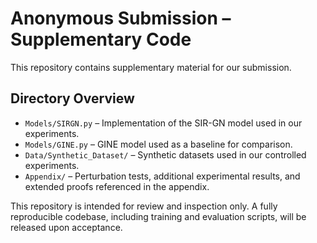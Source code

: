# Anonymous Submission – Supplementary Code

This repository contains supplementary material for our submission.

## Directory Overview

- `Models/SIRGN.py` – Implementation of the SIR-GN model used in our experiments.
- `Models/GINE.py` – GINE model used as a baseline for comparison.
- `Data/Synthetic_Dataset/` – Synthetic datasets used in our controlled experiments.
- `Appendix/` – Perturbation tests, additional experimental results, and extended proofs referenced in the appendix.

This repository is intended for review and inspection only. A fully reproducible codebase, including training and evaluation scripts, will be released upon acceptance.

<a href="Appendix/spatial-sirgn_ICDM25_supplementary.pdf" class="image fit"><img src="images/marr_pic.jpg" alt=""></a>
